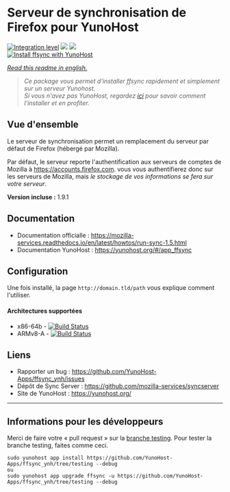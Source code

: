 # Serveur de synchronisation de Firefox pour YunoHost

[![Integration level](https://dash.yunohost.org/integration/ffsync.svg)](https://dash.yunohost.org/appci/app/ffsync) ![](https://ci-apps.yunohost.org/ci/badges/ffsync.status.svg) ![](https://ci-apps.yunohost.org/ci/badges/ffsync.maintain.svg)  
[![Install ffsync with YunoHost](https://install-app.yunohost.org/install-with-yunohost.svg)](https://install-app.yunohost.org/?app=ffsync)

*[Read this readme in english.](./README.md)*
> *Ce package vous permet d'installer ffsync rapidement et simplement sur un serveur Yunohost.   
Si vous n'avez pas YunoHost, regardez [ici](https://yunohost.org/#/install) pour savoir comment l'installer et en profiter.*

## Vue d'ensemble

Le serveur de synchronisation permet un remplacement du serveur par défaut de Firefox (hébergé par Mozilla).

Par défaut, le serveur reporte l'authentification aux serveurs de comptes de Mozilla à https://accounts.firefox.com. vous vous authentifierez donc sur les serveurs de Mozilla, mais _le stockage de vos informations se fera sur votre serveur_.

**Version incluse :** 1.9.1

## Documentation

 * Documentation officialle : https://mozilla-services.readthedocs.io/en/latest/howtos/run-sync-1.5.html
 * Documentation YunoHost : https://yunohost.org/#/app_ffsync

## Configuration

Une fois installé, la page `http://domain.tld/path` vous explique comment l'utiliser.

#### Architectures supportées

* x86-64b - [![Build Status](https://ci-apps.yunohost.org/ci/logs/ffsync%20%28Apps%29.svg)](https://ci-apps.yunohost.org/ci/apps/ffsync/)
* ARMv8-A - [![Build Status](https://ci-apps-arm.yunohost.org/ci/logs/ffsync%20%28Apps%29.svg)](https://ci-apps-arm.yunohost.org/ci/apps/ffsync/)

## Liens

 * Rapporter un bug : https://github.com/YunoHost-Apps/ffsync_ynh/issues
 * Dépôt de Sync Server : https://github.com/mozilla-services/syncserver
 * Site de YunoHost : https://yunohost.org/

---

## Informations pour les développeurs

Merci de faire votre « pull request » sur la [branche testing](https://github.com/YunoHost-Apps/ffsync_ynh/tree/testing).
Pour tester la branche testing, faites comme ceci.
```
sudo yunohost app install https://github.com/YunoHost-Apps/ffsync_ynh/tree/testing --debug
ou
sudo yunohost app upgrade ffsync -u https://github.com/YunoHost-Apps/ffsync_ynh/tree/testing --debug
```
